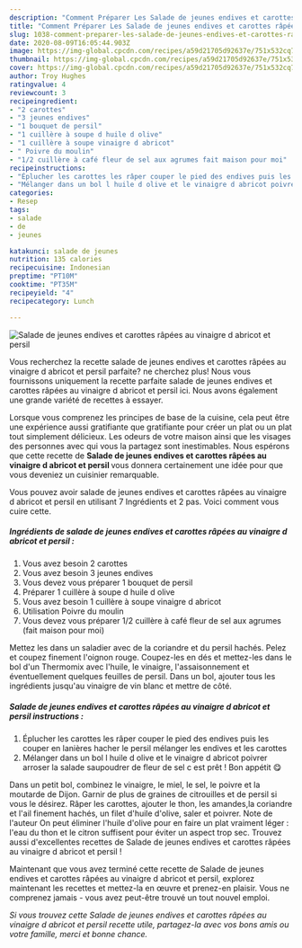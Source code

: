 ```yaml
---
description: "Comment Préparer Les Salade de jeunes endives et carottes râpées au vinaigre d abricot et persil"
title: "Comment Préparer Les Salade de jeunes endives et carottes râpées au vinaigre d abricot et persil"
slug: 1038-comment-preparer-les-salade-de-jeunes-endives-et-carottes-rapees-au-vinaigre-d-abricot-et-persil
date: 2020-08-09T16:05:44.903Z
image: https://img-global.cpcdn.com/recipes/a59d21705d92637e/751x532cq70/salade-de-jeunes-endives-et-carottes-rapees-au-vinaigre-d-abricot-et-persil-photo-principale-de-la-recette.jpg
thumbnail: https://img-global.cpcdn.com/recipes/a59d21705d92637e/751x532cq70/salade-de-jeunes-endives-et-carottes-rapees-au-vinaigre-d-abricot-et-persil-photo-principale-de-la-recette.jpg
cover: https://img-global.cpcdn.com/recipes/a59d21705d92637e/751x532cq70/salade-de-jeunes-endives-et-carottes-rapees-au-vinaigre-d-abricot-et-persil-photo-principale-de-la-recette.jpg
author: Troy Hughes
ratingvalue: 4
reviewcount: 3
recipeingredient:
- "2 carottes"
- "3 jeunes endives"
- "1 bouquet de persil"
- "1 cuillère à soupe d huile d olive"
- "1 cuillère à soupe vinaigre d abricot"
- " Poivre du moulin"
- "1/2 cuillère à café fleur de sel aux agrumes fait maison pour moi"
recipeinstructions:
- "Éplucher les carottes les râper couper le pied des endives puis les couper en lanières hacher le persil mélanger les endives et les carottes"
- "Mélanger dans un bol l huile d olive et le vinaigre d abricot poivrer arroser la salade saupoudrer de fleur de sel c est prêt ! Bon appétit 😋"
categories:
- Resep
tags:
- salade
- de
- jeunes

katakunci: salade de jeunes 
nutrition: 135 calories
recipecuisine: Indonesian
preptime: "PT10M"
cooktime: "PT35M"
recipeyield: "4"
recipecategory: Lunch

---
```



![Salade de jeunes endives et carottes râpées au vinaigre d abricot et persil](https://img-global.cpcdn.com/recipes/a59d21705d92637e/751x532cq70/salade-de-jeunes-endives-et-carottes-rapees-au-vinaigre-d-abricot-et-persil-photo-principale-de-la-recette.jpg)

Vous recherchez la recette salade de jeunes endives et carottes râpées au vinaigre d abricot et persil parfaite? ne cherchez plus! Nous vous fournissons uniquement la recette parfaite salade de jeunes endives et carottes râpées au vinaigre d abricot et persil ici. Nous avons également une grande variété de recettes à essayer.

Lorsque vous comprenez les principes de base de la cuisine, cela peut être une expérience aussi gratifiante que gratifiante pour créer un plat ou un plat tout simplement délicieux. Les odeurs de votre maison ainsi que les visages des personnes avec qui vous la partagez sont inestimables. Nous espérons que cette recette de <strong> Salade de jeunes endives et carottes râpées au vinaigre d abricot et persil </strong> vous donnera certainement une idée pour que vous deveniez un cuisinier remarquable.

<!--inarticleads1-->

Vous pouvez avoir salade de jeunes endives et carottes râpées au vinaigre d abricot et persil en utilisant 7 Ingrédients et 2 pas. Voici comment vous cuire cette.

##### Ingrédients de salade de jeunes endives et carottes râpées au vinaigre d abricot et persil :

1. Vous avez besoin 2 carottes
1. Vous avez besoin 3 jeunes endives
1. Vous devez vous préparer 1 bouquet de persil
1. Préparer 1 cuillère à soupe d huile d olive
1. Vous avez besoin 1 cuillère à soupe vinaigre d abricot
1. Utilisation  Poivre du moulin
1. Vous devez vous préparer 1/2 cuillère à café fleur de sel aux agrumes (fait maison pour moi)


Mettez les dans un saladier avec de la coriandre et du persil hachés. Pelez et coupez finement l&#39;oignon rouge. Coupez-les en dés et mettez-les dans le bol d&#39;un Thermomix avec l&#39;huile, le vinaigre, l&#39;assaisonnement et éventuellement quelques feuilles de persil. Dans un bol, ajouter tous les ingrédients jusqu&#39;au vinaigre de vin blanc et mettre de côté. 

<!--inarticleads2-->

##### Salade de jeunes endives et carottes râpées au vinaigre d abricot et persil instructions :

1. Éplucher les carottes les râper couper le pied des endives puis les couper en lanières hacher le persil mélanger les endives et les carottes
1. Mélanger dans un bol l huile d olive et le vinaigre d abricot poivrer arroser la salade saupoudrer de fleur de sel c est prêt ! Bon appétit 😋


Dans un petit bol, combinez le vinaigre, le miel, le sel, le poivre et la moutarde de Dijon. Garnir de plus de graines de citrouilles et de persil si vous le désirez. Râper les carottes, ajouter le thon, les amandes,la coriandre et l&#39;ail finement hachés, un filet d&#39;huile d&#39;olive, saler et poivrer. Note de l&#39;auteur On peut éliminer l&#39;huile d&#39;olive pour en faire un plat vraiment léger : l&#39;eau du thon et le citron suffisent pour éviter un aspect trop sec. Trouvez aussi d&#39;excellentes recettes de Salade de jeunes endives et carottes râpées au vinaigre d abricot et persil ! 

<!--inarticleads1-->

<p>
Maintenant que vous avez terminé cette recette de Salade de jeunes endives et carottes râpées au vinaigre d abricot et persil, explorez maintenant les recettes et mettez-la en œuvre et prenez-en plaisir. Vous ne comprenez jamais - vous avez peut-être trouvé un tout nouvel emploi.
</p>

<p>
<i>Si vous trouvez cette Salade de jeunes endives et carottes râpées au vinaigre d abricot et persil recette utile, partagez-la avec vos bons amis ou votre famille, merci et bonne chance.</i>
</p>

